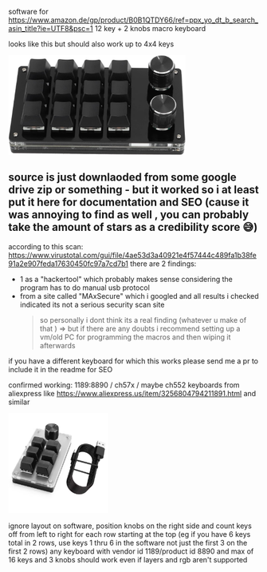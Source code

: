 software for https://www.amazon.de/gp/product/B0B1QTDY66/ref=ppx_yo_dt_b_search_asin_title?ie=UTF8&psc=1
12 key + 2 knobs macro keyboard

looks like this but should also work up to 4x4 keys

<img src="616FCMGdXoL._AC_SL1500_.jpg"
     alt="Markdown Monster icon"
     style="height:200px" />
<br>

## source is just downlaoded from some google drive zip or something - but it worked so i at least put it here for documentation and SEO (cause it was annoying to find as well , you can probably take the amount of stars as a credibility score 😅)

according to this scan:
https://www.virustotal.com/gui/file/4ae53d3a40921e4f57444c489fa1b38fe91a2e907feda17630450fc97a7cd7b1
there are 2 findings:
   - 1 as a "hackertool" which probably makes sense considering the program has to do manual usb protocol
   - from a site called "MAxSecure" which i googled and all results i checked indicated its not a serious security scan site 
     > so personally i dont think its a real finding (whatever u make of that )
=> but if there are any doubts i recommend setting up a vm/old PC for programming the macros and then wiping it afterwards

if you have a different keyboard for which this works please send me a pr to include it in the readme for SEO

confirmed working:
1189:8890 / ch57x / maybe ch552 keyboards from aliexpress like https://www.aliexpress.us/item/3256804794211891.html and similar

<img src="image.png"
     alt="Markdown Monster icon"
     style="height:200px" />

ignore layout on software, position knobs on the right side and count keys off from left to right for each row starting at the top (eg if you have 6 keys total in 2 rows, use keys 1 thru 6 in the software not just the first 3 on the first 2 rows)
any keyboard with vendor id 1189/product id 8890 and max of 16 keys and 3 knobs should work even if layers and rgb aren't supported


